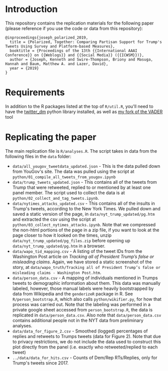 # Introduction

This repository contains the replication materials for the following paper (please reference if you use the code or data from this repository):

```
@inproceedings{joseph_polarized_2019,
  title = {Polarized, Together: Comparing Partisan Support for Trump's Tweets Using Survey and Platform-based Measures},
  booktitle = {Proceedings of the 13th {{International AAAI Conference}} on {{Weblogs}} and {{Social Media}} ({{ICWSM}})},
  author = {Joseph, Kenneth and Swire-Thompson, Briony and Masuga, Hannah and Baum, Matthew A. and Lazer, David},
  year = {2019}
}

```

# Requirements

In addition to the R packages listed at the top of ```R/util.R```, you'll need to have the [twitter_dm](https://github.com/kennyjoseph/twitter_dm) python library installed, as well as [my fork of the VADER](https://github.com/kennyjoseph/vaderSentiment) tool

# Replicating the paper

The main replication file is ```R/analyses.R```.  The script takes in data from the following files in the ```data``` folder:

- ```data/all_yougov_tweetdata_updated.json``` - This is the data pulled down from YouGov's site.  The data was pulled using the script at ```python/01_compile_all_tweets_from_yougov.ipynb```
- ```data/trump_tweets_updated.json``` - This contains all of the tweets from Trump that were retweeted, replied to or mentioned by at least one panel member. The script used to collect the data is at ```python/02_collect_and_tag_tweets.ipynb```.
- ```data/nytimes_attacks_updated.csv``` - This contains all of the insults in Trump's tweets, according to the New York Times.  We pulled down and saved a static version of the page, in ```data/nyt_trump_updated/pg.htm``` and extracted the csv using the script at ```python/03_collect_nytimes_attacks.ipynb```.  Note that we compressed the non-html portions of the page in a zip file, if you want to look at the page closer to how it looked on the times, unzip ```data/nyt_trump_updated/pg_files.zip``` before opening up ```data/nyt_trump_updated/pg.htm``` in a browser.
- ```data/wapo_tid_mapping.csv``` - A listing of the tweet IDs from the Washington Post article on *Tracking all of President Trump’s false or misleading claims*.  Again, we have stored a static screenshot of the story, at ```data/wapo_truth/Tracking all of President Trump’s false or misleading claims - Washington Post.htm```. 
- ```data/person_data.csv``` - A mapping of individuals mentioned in Trumps tweets to demographic information about them.  This data was manually labeled, however, those manual labels were heavily bootstrapped by data from Wikipedia and the ```genderizeR``` package in R.  See ```R/person_bootstrap.R```, which also calls ```python/wikifier.py```, for how that process was carried out. Note that the labeling was performed in a private google sheet accessed from ```person_bootstrap.R```, the data is replicated in ```data/person_data.csv```.  Also note that ```data/person_data.csv``` contains additional people not in the NYT data from preliminary analyses.
- ```data/data_for_figure_2.csv``` - Smoothed (logged) percentages of replies and retweets to Trumps tweets (data for Figure 2). Note that due to privacy restrictions, we do not include the data used to construct this plot directly from the panel (i.e. exactly who retweeted/replied to each tweet)
- ```../data/data_for_hits.csv``` - Counts of Dem/Rep RTs/Replies, only for Trump's tweets since 2017.